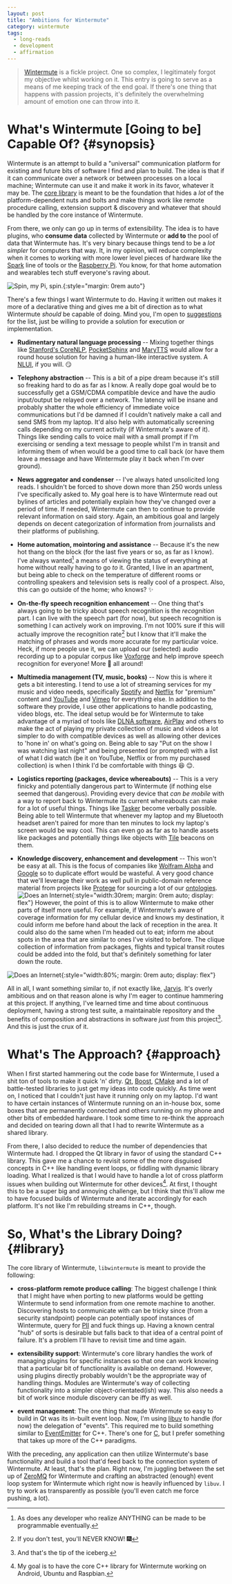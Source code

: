 ```yaml
---
layout: post
title: "Ambitions for Wintermute"
category: wintermute
tags:
  - long-reads
  - development
  - affirmation
---
```


> [Wintermute][] is a fickle project. One so complex, I legitimately forgot my
> objective whilst working on it. This entry is going to serve as a means of me
> keeping track of the end goal. If there's one thing that happens with
> passion projects, it's definitely the overwhelming amount of emotion one can
> throw into it.

# What's Wintermute [Going to be] Capable Of? {#synopsis}

Wintermute is an attempt to build a "universal" communication platform for
existing and future bits of software I find and plan to build. The idea is
that if it can communicate over a network or between processes on a local
machine; Wintermute can use it and make it work in its favor, whatever it may
be. The [core library][wintermute] is meant to be the foundation that hides a
_lot_ of the platform-dependent nuts and bolts and make things work like
remote procedure calling, extension support & discovery and whatever that
should be handled by the core instance of Wintermute.

From there, we only can go up in terms of extensibility. The idea is to have
plugins, who **consume data** collected by Wintermute or **add to** the pool
of data that Wintermute has. It's very binary because things tend to be a _lot
simpler_ for computers that way. It, in my opinion, will reduce complexity
when it comes to working with more lower level pieces of hardware like the
[Spark][sparkio] line of tools or the [Raspberry Pi][rpi]. You know, for that
home automation and wearables tech stuff everyone's raving about.

![Spin, my Pi, spin.](/images/rpi-rotate.gif){:style="margin: 0rem auto"}

There's a few things I want Wintermute to do. Having it written out makes it
more of a declarative thing and gives me a bit of direction as to what
Wintermute _should_ be capable of doing. Mind you, I'm open to
[suggestions](#comments) for the list, just be willing to provide a solution
for execution or implementation.

  * **Rudimentary natural language processing** -- Mixing together things like
  [Stanford's CoreNLP][corenlp], [PocketSphinx][cmusphinx] and
  [MaryTTS][marytts] would allow for a round house solution for having
  a human-like interactive system. A [NLUI][], if you will.
  :smirk:

  * **Telephony abstraction** -- This is a bit of a pipe dream because it's
  still so freaking hard to do as far as I know. A really dope goal would be
  to successfully get a GSM/CDMA compatible device and have the audio
  input/output be relayed over a network. The latency will be insane and
  probably shatter the whole efficiency of immediate voice communications but
  I'd be damned if I couldn't natively make a call and send SMS from my
  laptop. It'd also help with automatically screening calls depending on my
  current activity (if Wintermute's aware of it). Things like sending calls to
  voice mail with a small prompt if I'm exercising or sending a text message to
  people whilst I'm in transit and informing them of when would be a good time
  to call back (or have them leave a message and have Wintermute play it back
  when I'm over ground).

  * **News aggregator and condenser** -- I've always hated unsolicited long
  reads. I shouldn't be forced to shove down more than 250 words unless I've
  specifically asked to. My goal here is to have Wintermute read out bylines
  of articles and potentially explain how they've changed over a period of
  time. If needed, Wintermute can then to continue to provide relevant
  information on said story. Again, an ambitious goal and largely depends on
  decent categorization of information from journalists and their platforms of
  publishing.

  * **Home automation, mointoring and assistance** -- Because it's the new hot
  thang on the block (for the last five years or so, as far as I know). I've
  always wanted[^3] a means of viewing the status of everything at home
  without really having to go _to_ it. Granted, I live in an apartment, but
  being able to check on the temperature of different rooms or controlling
  speakers and television sets is really cool of a prospect. Also, this can go
  outside of the home; who knows? :sparkles:

  * **On-the-fly speech recognition enhancement** -- One thing that's always
  going to be tricky about speech recognition is the _recognition_ part. I can
  live with the speech part (for now), but speech recognition is something I
  can actively work on improving. I'm not 100% sure if this will actually
  improve the recognition rate[^4] but I know that it'll make the matching of
  phrases and words more accurate for my particular voice. Heck, if more
  people use it, we can upload our (selected) audio recording up to a popular
  corpus like [Voxforge][] and help improve speech recognition for everyone!
  More :beers: all around!

  * **Multimedia management (TV, music, books)** -- Now this is where it gets
  a bit interesting. I tend to use a lot of streaming services for my music
  and video needs, specifically [Spotify][] and [Netflix][] for "premium"
  content and [YouTube][] and [Vimeo][] for everything else. In addition to
  the software they provide, I use other applications to handle podcasting,
  video blogs, etc. The ideal setup would be for Wintermute to take advantage
  of a myriad of tools like [DLNA software][], [AirPlay][] and others to make
  the act of playing my private collection of music and videos a lot simpler
  to do with compatible devices as well as allowing other devices to 'hone in'
  on what's going on. Being able to say "Put on the show I was watching last
  night" and being presented (or prompted) with a list of what I did watch
  (be it on YouTube, Netflix or from my purchased collection) is when I
  think I'd be comfortable with things :laughing: :relieved:.

  * **Logistics reporting (packages, device whereabouts)** -- This is a very
  finicky and potentially dangerous part to Wintermute (if nothing else seemed
  that dangerous). Providing every device that _can be mobile_ with a way to
  report back to Wintermute its current whereabouts can make for a lot of
  useful things. Things like [Tasker][] become verbally possible. Being able
  to tell Wintermute that whenever my laptop and my Bluetooth headset aren't
  paired for more than ten minutes to lock my laptop's screen would be way
  cool. This can even go as far as to handle assets like packages and
  potentially things like objects with [Tile][] beacons on them.

  * **Knowledge discovery, enhancement and development** -- This won't be easy
  at all. This is the focus of companies like [Wolfram Alpha][] and [Google][]
  so to duplicate effort would be wasteful. A very good chance that we'll
  leverage their work as well pull in public-domain reference material from
  projects like [Protege][owl] for sourcing a lot of our [ontologies][].
  ![Does an Internet](/images/brb-downloading-the-internet.gif){:style="width:30rem; margin: 0rem auto; display: flex"}
  However, the point of this is to allow Wintermute to make other parts of
  itself more useful. For example, if Wintermute's aware of coverage
  information for my cellular device and knows my destination, it could inform
  me before hand about the lack of reception in the area. It could also do the
  same when I'm headed out to eat; inform me about spots in the area that are
  similar to ones I've visited to before. The clique collection of information
  from packages, flights and typical transit routes could be added into the
  fold, but that's definitely something for later down the route.

![Does an Internet](/images/rdj-im3-haul-suit.gif){:style="width:80%; margin: 0rem auto; display: flex"}

All in all, I want something similar to, if not exactly like, [Jarvis][]. It's
overly ambitious and on that reason alone is why I'm eager to continue
hammering at this project. If anything, I've learned time and time about
continuous deployment, having a strong test suite, a maintainable repository
and the benefits of composition and abstractions in software _just_ from this
project[^1]. And this is just the crux of it.

# What's The Approach? {#approach}

When I first started hammering out the code base for Wintermute, I used a shit
ton of tools to make it quick 'n' dirty. [Qt][], [Boost][], [CMake][] and a lot of
battle-tested libraries to just get my ideas into code quickly. As time went
on, I noticed that I couldn't just have it running only on my laptop. I'd want
to have certain instances of Wintermute running on an in-house box, some
boxes that are permanently connected and others running on my phone and other
bits of embedded hardware. I took some time to re-think the approach and
decided on tearing down all that I had to rewrite Wintermute as a shared
library.

From there, I also decided to reduce the number of dependencies that
Wintermute had. I dropped the Qt library in favor of using the standard
C++ library. This gave me a chance to revisit some of the more disguised
concepts in C++ like handling event loops, or fiddling with dynamic library
loading. What I realized is that I would have to handle a lot of cross
platform issues when building out Wintermute for other devices[^2]. At first,
I thought this to be a super big and annoying challenge, but I think that
this'll allow me to have focused builds of Wintermute and iterate accordingly
for each platform. It's not like I'm rebuilding streams in C++, though.

# So, What's the Library Doing? {#library}

The core library of Wintermute, `libwintermute` is meant to provide the
following:

  * **cross-platform remote produce calling**: The biggest challenge I think
  that I might have when porting to new platforms would be getting Wintermute
  to send information from one remote machine to another. Discovering hosts to
  communicate with can be tricky since (from a security standpoint) people can
  potentially spoof instances of Wintermute, query for [PII][] and fuck things
  up. Having a known central "hub" of sorts is desirable but falls back to
  that idea of a central point of failure. It's a problem I'll have to
  revisit time and time again.

  * **extensibility support**: Wintermute's core library handles the work of
  managing plugins for specific instances so that one can work knowing that a
  particular bit of functionality is available on demand. However, using
  plugins directly probably wouldn't be the appropriate way of handling
  things. Modules are Wintermute's way of collecting functionality into a
  simpler object-orientated(ish) way. This also needs a bit of work since
  module discovery can be iffy as well.

  * **event management**: The one thing that made Wintermute so easy to build
  in Qt was its in-built event loop. Now, I'm using [libuv][] to handle (for
  now) the delegation of "events". This required me to build something similar
  to [EventEmitter][] for C++. There's one for [C][uvemitter], but I prefer
  something that takes up more of the C++ paradigms.

With the preceding, any application can then utilize Wintermute's base
functionality and build a tool that'd feed back to the connection system of
Wintermute. At least, that's the plan. Right now, I'm juggling between the set
up of [ZeroMQ][] for Wintermute and crafting an abstracted (enough) event loop
system for Wintermute which right now is heavily influenced by `libuv`. I try
to work as transparently as possible (you'll even catch me force pushing, a
    lot).

[wintermute]: https://github.com/jalcine/wintermute
[akonadi]: http://kde.org
[pocketsphinx]: http://sourceforge.net
[mitie]: https://github.com/mit-nlp/MITIE
[scnlp]: http://nlp.stanford.edu/software/index.shtml
[pii]: http://www.wikiwand.com/en/Personally_identifiable_information
[libuv]: https://github.com/libuv/libuv
[EventEmitter]: http://nodejs.org/api/events.html
[uvemitter]: https://github.com/jwerle/uv-emitter
[sparkio]: https://www.spark.io/
[rpi]: http://www.raspberrypi.org/products/model-b-plus/
[corenlp]: https://github.com/stanfordnlp/CoreNLP
[cmusphinx]: http://cmusphinx.sourceforge.net
[marytts]: http://mary.dfki.de/
[nlui]: http://www.wikiwand.com/en/Natural_language_user_interface
[youtube]: https://www.youtube.com/user/TheJackyalcine
[vimeo]: https://vimeo.com/jackyalcine
[spotify]: https://play.spotify.com/user/122054255
[netflix]: https://netflix.com
[voxforge]: http://www.voxforge.org/
[airplay]: https://github.com/juhovh/shairplay
[dlna software]: http://sourceforge.net/projects/minidlna/
[tasker]: https://play.google.com/store/apps/details?id=net.dinglisch.android.taskerm
[tile]: https://www.thetileapp.com/
[wolfram alpha]: http://www.wolframalpha.com/
[owl]: http://protegewiki.stanford.edu/wiki/Protege_Ontology_Library
[google]: http://www.google.com/insidesearch/features/search/knowledge.html
[ontologies]: https://duckduckgo.com/Ontology_%28information_science%29?ia=about
[jarvis]: https://duckduckgo.com/Edwin_Jarvis?ia=about
[qt]: http://www.qt.io/
[boost]: http://www.boost.org
[cmake]: http://www.cmake.org
[zeromq]: http://zeromq.org
[^1]: And that's the tip of the iceberg.
[^2]: My goal is to have the core C++ library for Wintermute working on Android, Ubuntu and Raspbian.
[^3]: As does any developer who realize ANYTHING can be made to be programmable eventually.
[^4]: If you don't test, you'll NEVER KNOW! :fireworks:
